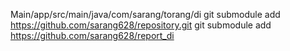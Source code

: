 Main/app/src/main/java/com/sarang/torang/di
git submodule add https://github.com/sarang628/repository.git
git submodule add https://github.com/sarang628/report_di